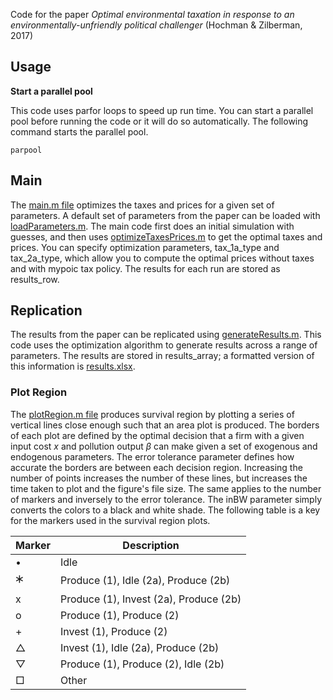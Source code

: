Code for the paper *Optimal environmental taxation in response to an environmentally-unfriendly political challenger* (Hochman & Zilberman, 2017)

## Usage

**Start a parallel pool**

This code uses parfor loops to speed up run time. You can start a parallel pool before running the code or it will do so automatically. The following command starts the parallel pool.
```
parpool
```

## Main

The [main.m file](model/main.m) optimizes the taxes and prices for a given set of parameters. A default set of parameters from the paper can be loaded with [loadParameters.m](model/loadParameters). The main code first does an initial simulation with guesses, and then uses [optimizeTaxesPrices.m](model/optimizeTaxesPrices.m) to get the optimal taxes and prices. You can specify optimization parameters, tax_1a_type and tax_2a_type, which allow you to compute the optimal prices without taxes and with mypoic tax policy. The results for each run are stored as results_row. 


## Replication

The results from the paper can be replicated using [generateResults.m](model/generateResults.m). This code uses the optimization algorithm to generate results across a range of parameters. The results are stored in results_array; a formatted version of this information is [results.xlsx](results/results.xlsx).


### Plot Region

The [plotRegion.m file](model/plotRegion.m) produces survival region by plotting a series of vertical lines close enough such that an area plot is produced. The borders of each plot are defined by the optimal decision that a firm with a given input cost *x* and pollution output *β* can make given a set of exogenous and endogenous parameters. The error tolerance parameter defines how accurate the borders are between each decision region. Increasing the number of points increases the number of these lines, but increases the time taken to plot and the figure's file size. The same applies to the number of markers and inversely to the error tolerance. The inBW parameter simply converts the colors to a black and white shade. The following table is a key for the markers used in the survival region plots. 

Marker | Description
---- | ----
• | Idle
🞶 | Produce (1), Idle (2a), Produce (2b)
x | Produce (1), Invest (2a), Produce (2b)
o | Produce (1), Produce (2)
\+ | Invest (1), Produce (2)
△ | Invest (1), Idle (2a), Produce (2b)
▽ | Produce (1), Produce (2), Idle (2b)
□ | Other
 

